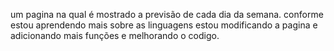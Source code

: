 um pagina na qual é mostrado a previsão de cada dia da semana.
conforme estou aprendendo mais sobre as linguagens estou modificando a pagina e adicionando mais funções e melhorando o codigo.
